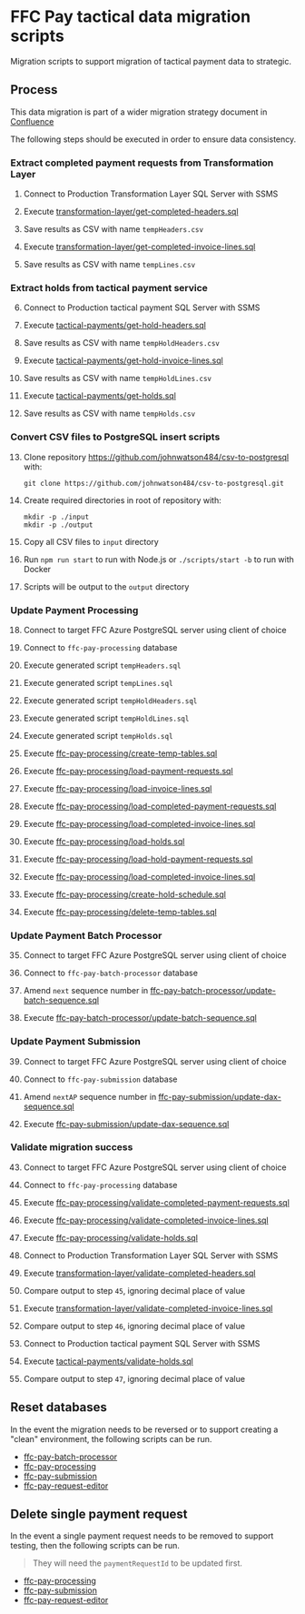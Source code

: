 # FFC Pay tactical data migration scripts
Migration scripts to support migration of tactical payment data to strategic.

## Process
This data migration is part of a wider migration strategy document in [Confluence](https://eaflood.atlassian.net/wiki/spaces/SFI/pages/3825860623/Tactical+to+strategic+payment+service+migration+plan)

The following steps should be executed in order to ensure data consistency.

### Extract completed payment requests from Transformation Layer

1. Connect to Production Transformation Layer SQL Server with SSMS

2. Execute [transformation-layer/get-completed-headers.sql](transformation-layer/get-completed-headers.sql)

3. Save results as CSV with name `tempHeaders.csv`

4. Execute [transformation-layer/get-completed-invoice-lines.sql](transformation-layer/get-completed-invoice-lines.sql)

5. Save results as CSV with name `tempLines.csv`

### Extract holds from tactical payment service

6. Connect to Production tactical payment SQL Server with SSMS

7. Execute [tactical-payments/get-hold-headers.sql](tactical-payments/get-hold-headers.sql)

8. Save results as CSV with name `tempHoldHeaders.csv`

9.  Execute [tactical-payments/get-hold-invoice-lines.sql](tactical-payments/get-hold-invoice-lines.sql)

10. Save results as CSV with name `tempHoldLines.csv`

11. Execute [tactical-payments/get-holds.sql](tactical-payments/get-holds.sql)

12. Save results as CSV with name `tempHolds.csv`

### Convert CSV files to PostgreSQL insert scripts
13. Clone repository https://github.com/johnwatson484/csv-to-postgresql with:
     ```
     git clone https://github.com/johnwatson484/csv-to-postgresql.git
     ```

14. Create required directories in root of repository with:
    ```
    mkdir -p ./input
    mkdir -p ./output
    ```

15. Copy all CSV files to `input` directory

16. Run `npm run start` to run with Node.js or `./scripts/start -b` to run with Docker

17. Scripts will be output to the `output` directory

### Update Payment Processing

18. Connect to target FFC Azure PostgreSQL server using client of choice

19. Connect to `ffc-pay-processing` database

20. Execute generated script `tempHeaders.sql`

21. Execute generated script `tempLines.sql`

22. Execute generated script `tempHoldHeaders.sql`

23. Execute generated script `tempHoldLines.sql`

24. Execute generated script `tempHolds.sql`

25. Execute [ffc-pay-processing/create-temp-tables.sql](ffc-pay-processing/create-temp-tables.sql)

26. Execute [ffc-pay-processing/load-payment-requests.sql](ffc-pay-processing/load-payment-requests.sql)

27. Execute [ffc-pay-processing/load-invoice-lines.sql](ffc-pay-processing/load-invoice-lines.sql)

28. Execute [ffc-pay-processing/load-completed-payment-requests.sql](ffc-pay-processing/load-completed-payment-requests.sql)

29. Execute [ffc-pay-processing/load-completed-invoice-lines.sql](ffc-pay-processing/load-completed-invoice-lines.sql)

30. Execute [ffc-pay-processing/load-holds.sql](ffc-pay-processing/load-holds.sql)

31. Execute [ffc-pay-processing/load-hold-payment-requests.sql](ffc-pay-processing/load-hold-payment-requests.sql)

32. Execute [ffc-pay-processing/load-completed-invoice-lines.sql](ffc-pay-processing/load-hold-invoice-lines.sql)

33. Execute [ffc-pay-processing/create-hold-schedule.sql](ffc-pay-processing/create-hold-schedule.sql)

34. Execute [ffc-pay-processing/delete-temp-tables.sql](ffc-pay-processing/delete-temp-tables.sql)

### Update Payment Batch Processor

35. Connect to target FFC Azure PostgreSQL server using client of choice

36. Connect to `ffc-pay-batch-processor` database

37. Amend `next` sequence number in [ffc-pay-batch-processor/update-batch-sequence.sql](ffc-pay-batch-processor/update-batch-sequence.sql)

38. Execute [ffc-pay-batch-processor/update-batch-sequence.sql](ffc-pay-batch-processor/update-batch-sequence.sql)

### Update Payment Submission

39. Connect to target FFC Azure PostgreSQL server using client of choice

40. Connect to `ffc-pay-submission` database

41. Amend `nextAP` sequence number in [ffc-pay-submission/update-dax-sequence.sql](ffc-pay-submission/update-dax-sequence.sql)

42. Execute [ffc-pay-submission/update-dax-sequence.sql](ffc-pay-submission/update-dax-sequence.sql)

### Validate migration success

43. Connect to target FFC Azure PostgreSQL server using client of choice

44. Connect to `ffc-pay-processing` database

45. Execute [ffc-pay-processing/validate-completed-payment-requests.sql](ffc-pay-processing/validate-completed-payment-requests.sql)

46. Execute [ffc-pay-processing/validate-completed-invoice-lines.sql](ffc-pay-processing/validate-completed-invoice-lines.sql)

47. Execute [ffc-pay-processing/validate-holds.sql](ffc-pay-processing/validate-holds.sql)

48. Connect to Production Transformation Layer SQL Server with SSMS

49. Execute [transformation-layer/validate-completed-headers.sql](transformation-layer/validate-completed-headers.sql)

50. Compare output to step `45`, ignoring decimal place of value

51. Execute [transformation-layer/validate-completed-invoice-lines.sql](transformation-layer/validate-completed-invoice-lines.sql)

52. Compare output to step `46`, ignoring decimal place of value

53. Connect to Production tactical payment SQL Server with SSMS

54. Execute [tactical-payments/validate-holds.sql](tactical-payments/validate-holds.sql)

55. Compare output to step `47`, ignoring decimal place of value


## Reset databases

In the event the migration needs to be reversed or to support creating a "clean" environment, the following scripts can be run.

- [ffc-pay-batch-processor](ffc-pay-batch-processor/reset.sql)
- [ffc-pay-processing](ffc-pay-processing/reset.sql)
- [ffc-pay-submission](ffc-pay-submission/reset.sql)
- [ffc-pay-request-editor](ffc-pay-request-editor/reset.sql)

## Delete single payment request

In the event a single payment request needs to be removed to support testing, then the following scripts can be run.

> They will need the `paymentRequestId` to be updated first.

- [ffc-pay-processing](ffc-pay-processing/delete-payment-request.sql)
- [ffc-pay-submission](ffc-pay-submission/delete-payment-request.sql)
- [ffc-pay-request-editor](ffc-pay-request-editor/delete-payment-request.sql)
